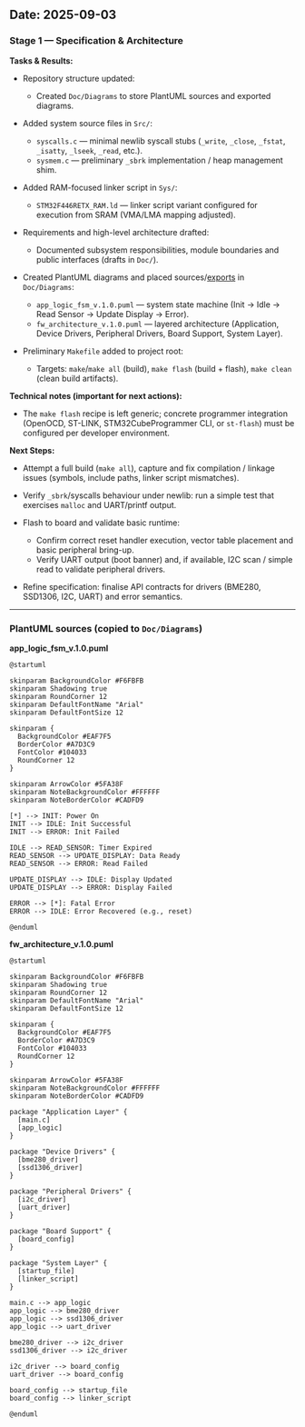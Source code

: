 ## Date: 2025-09-03

### Stage 1 — Specification & Architecture

**Tasks & Results:**

* Repository structure updated:
  
  * Created `Doc/Diagrams` to store PlantUML sources and exported diagrams.

* Added system source files in `Src/`:
  
  * `syscalls.c` — minimal newlib syscall stubs (`_write`, `_close`, `_fstat`, `_isatty`, `_lseek`, `_read`, etc.).
  * `sysmem.c` — preliminary `_sbrk` implementation / heap management shim.

* Added RAM-focused linker script in `Sys/`:
  
  * `STM32F446RETX_RAM.ld` — linker script variant configured for execution from SRAM (VMA/LMA mapping adjusted).

* Requirements and high-level architecture drafted:
  
  * Documented subsystem responsibilities, module boundaries and public interfaces (drafts in `Doc/`).

* Created PlantUML diagrams and placed sources/[exports](https://www.planttext.com) in `Doc/Diagrams`:
  
  * `app_logic_fsm_v.1.0.puml` — system state machine (Init → Idle → Read Sensor → Update Display → Error).
  * `fw_architecture_v.1.0.puml` — layered architecture (Application, Device Drivers, Peripheral Drivers, Board Support, System Layer).

* Preliminary `Makefile` added to project root:
  
  * Targets: `make`/`make all` (build), `make flash` (build + flash), `make clean` (clean build artifacts).

**Technical notes (important for next actions):**

* The `make flash` recipe is left generic; concrete programmer integration (OpenOCD, ST-LINK, STM32CubeProgrammer CLI, or `st-flash`) must be configured per developer environment.

**Next Steps:**

* Attempt a full build (`make all`), capture and fix compilation / linkage issues (symbols, include paths, linker script mismatches).

* Verify `_sbrk`/syscalls behaviour under newlib: run a simple test that exercises `malloc` and UART/printf output.

* Flash to board and validate basic runtime:
  
  * Confirm correct reset handler execution, vector table placement and basic peripheral bring-up.
  * Verify UART output (boot banner) and, if available, I2C scan / simple read to validate peripheral drivers.

* Refine specification: finalise API contracts for drivers (BME280, SSD1306, I2C, UART) and error semantics.

---

### PlantUML sources (copied to `Doc/Diagrams`)

**app_logic_fsm_v.1.0.puml**

```plantuml
@startuml

skinparam BackgroundColor #F6FBFB
skinparam Shadowing true
skinparam RoundCorner 12
skinparam DefaultFontName "Arial"
skinparam DefaultFontSize 12

skinparam {
  BackgroundColor #EAF7F5
  BorderColor #A7D3C9
  FontColor #104033
  RoundCorner 12
}

skinparam ArrowColor #5FA38F
skinparam NoteBackgroundColor #FFFFFF
skinparam NoteBorderColor #CADFD9

[*] --> INIT: Power On
INIT --> IDLE: Init Successful
INIT --> ERROR: Init Failed

IDLE --> READ_SENSOR: Timer Expired
READ_SENSOR --> UPDATE_DISPLAY: Data Ready
READ_SENSOR --> ERROR: Read Failed

UPDATE_DISPLAY --> IDLE: Display Updated
UPDATE_DISPLAY --> ERROR: Display Failed

ERROR --> [*]: Fatal Error
ERROR --> IDLE: Error Recovered (e.g., reset)

@enduml
```

**fw_architecture_v.1.0.puml**

```plantuml
@startuml

skinparam BackgroundColor #F6FBFB
skinparam Shadowing true
skinparam RoundCorner 12
skinparam DefaultFontName "Arial"
skinparam DefaultFontSize 12

skinparam {
  BackgroundColor #EAF7F5
  BorderColor #A7D3C9
  FontColor #104033
  RoundCorner 12
}

skinparam ArrowColor #5FA38F
skinparam NoteBackgroundColor #FFFFFF
skinparam NoteBorderColor #CADFD9

package "Application Layer" {
  [main.c]
  [app_logic]
}

package "Device Drivers" {
  [bme280_driver]
  [ssd1306_driver]
}

package "Peripheral Drivers" {
  [i2c_driver]
  [uart_driver]
}

package "Board Support" {
  [board_config]
}

package "System Layer" {
  [startup_file]
  [linker_script]
}

main.c --> app_logic
app_logic --> bme280_driver
app_logic --> ssd1306_driver
app_logic --> uart_driver

bme280_driver --> i2c_driver
ssd1306_driver --> i2c_driver

i2c_driver --> board_config
uart_driver --> board_config

board_config --> startup_file
board_config --> linker_script

@enduml
```
